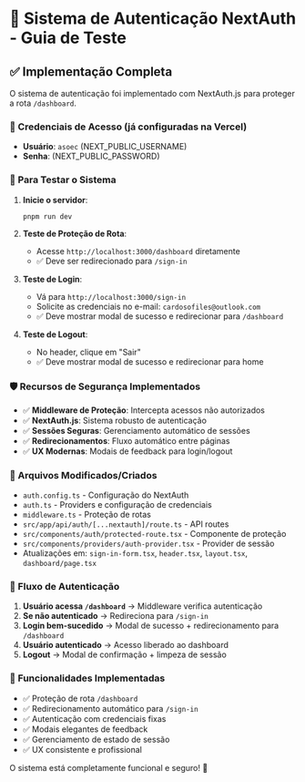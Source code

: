 # 🔐 Sistema de Autenticação NextAuth - Guia de Teste

## ✅ Implementação Completa

O sistema de autenticação foi implementado com NextAuth.js para proteger a rota `/dashboard`.

### 🔑 Credenciais de Acesso (já configuradas na Vercel)

- **Usuário**: `asoec` (NEXT_PUBLIC_USERNAME)
- **Senha**: (NEXT_PUBLIC_PASSWORD)

### 🚀 Para Testar o Sistema

1. **Inicie o servidor**:

   ```bash
   pnpm run dev
   ```

2. **Teste de Proteção de Rota**:
   - Acesse `http://localhost:3000/dashboard` diretamente
   - ✅ Deve ser redirecionado para `/sign-in`

3. **Teste de Login**:
   - Vá para `http://localhost:3000/sign-in`
   - Solicite as credenciais no e-mail: `cardosofiles@outlook.com`
   - ✅ Deve mostrar modal de sucesso e redirecionar para `/dashboard`

4. **Teste de Logout**:
   - No header, clique em "Sair"
   - ✅ Deve mostrar modal de sucesso e redirecionar para home

### 🛡️ Recursos de Segurança Implementados

- ✅ **Middleware de Proteção**: Intercepta acessos não autorizados
- ✅ **NextAuth.js**: Sistema robusto de autenticação
- ✅ **Sessões Seguras**: Gerenciamento automático de sessões
- ✅ **Redirecionamentos**: Fluxo automático entre páginas
- ✅ **UX Modernas**: Modais de feedback para login/logout

### 📁 Arquivos Modificados/Criados

- `auth.config.ts` - Configuração do NextAuth
- `auth.ts` - Providers e configuração de credenciais
- `middleware.ts` - Proteção de rotas
- `src/app/api/auth/[...nextauth]/route.ts` - API routes
- `src/components/auth/protected-route.tsx` - Componente de proteção
- `src/components/providers/auth-provider.tsx` - Provider de sessão
- Atualizações em: `sign-in-form.tsx`, `header.tsx`, `layout.tsx`, `dashboard/page.tsx`

### 🔄 Fluxo de Autenticação

1. **Usuário acessa `/dashboard`** → Middleware verifica autenticação
2. **Se não autenticado** → Redireciona para `/sign-in`
3. **Login bem-sucedido** → Modal de sucesso + redirecionamento para `/dashboard`
4. **Usuário autenticado** → Acesso liberado ao dashboard
5. **Logout** → Modal de confirmação + limpeza de sessão

### 🎯 Funcionalidades Implementadas

- ✅ Proteção de rota `/dashboard`
- ✅ Redirecionamento automático para `/sign-in`
- ✅ Autenticação com credenciais fixas
- ✅ Modais elegantes de feedback
- ✅ Gerenciamento de estado de sessão
- ✅ UX consistente e profissional

O sistema está completamente funcional e seguro! 🚀
